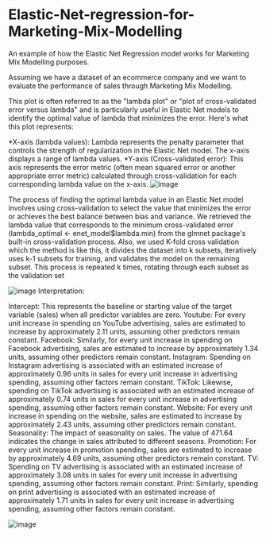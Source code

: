 # Elastic-Net-regression-for-Marketing-Mix-Modelling
An example of how the Elastic Net Regression model works for Marketing Mix Modelling purposes.

Assuming we have a dataset of an ecommerce company and we want to evaluate the performance of sales through Marketing Mix Modelling.

This plot is often referred to as the "lambda plot" or "plot of cross-validated error versus lambda" and is particularly useful in Elastic Net models to identify the optimal value of lambda that minimizes the error. Here's what this plot represents:

*X-axis (lambda values): Lambda represents the penalty parameter that controls the strength of regularization in the Elastic Net model. The x-axis displays a range of lambda values.
*Y-axis (Cross-validated error): This axis represents the error metric (often mean squared error or another appropriate error metric) calculated through cross-validation for each corresponding lambda value on the x-axis.
![image](https://github.com/pantelisbart/Elastic-Net-regression-for-Marketing-Mix-Modelling/assets/93544369/df36ec9a-9c07-44c3-87ad-9f969bfc14a7)

The process of finding the optimal lambda value in an Elastic Net model involves using cross-validation to select the value that minimizes the error or achieves the best balance between bias and variance.
We retrieved the lambda value that corresponds to the minimum cross-validated error (lambda_optimal <- enet_model$lambda.min) from the glmnet package's built-in cross-validation process.
Also, we used K-fold cross validation which the method is like this, it divides the dataset into k subsets, iteratively uses k-1 subsets for training, and validates the model on the remaining subset. This process is repeated k times, rotating through each subset as the validation set


![image](https://github.com/pantelisbart/Elastic-Net-regression-for-Marketing-Mix-Modelling/assets/93544369/1593a600-08d3-44f9-b77d-9d1001ee0910)
Interpretation:

Intercept: This represents the baseline or starting value of the target variable (sales) when all predictor variables are zero.
Youtube: For every unit increase in spending on YouTube advertising, sales are estimated to increase by approximately 2.11 units, assuming other predictors remain constant.
Facebook: Similarly, for every unit increase in spending on Facebook advertising, sales are estimated to increase by approximately 1.34 units, assuming other predictors remain constant.
Instagram: Spending on Instagram advertising is associated with an estimated increase of approximately 0.96 units in sales for every unit increase in advertising spending, assuming other factors remain constant.
TikTok: Likewise, spending on TikTok advertising is associated with an estimated increase of approximately 0.74 units in sales for every unit increase in advertising spending, assuming other factors remain constant.
Website: For every unit increase in spending on the website, sales are estimated to increase by approximately 2.43 units, assuming other predictors remain constant.
Seasonality: The impact of seasonality on sales. The value of 471.64 indicates the change in sales attributed to different seasons.
Promotion: For every unit increase in promotion spending, sales are estimated to increase by approximately 4.69 units, assuming other predictors remain constant.
TV: Spending on TV advertising is associated with an estimated increase of approximately 3.08 units in sales for every unit increase in advertising spending, assuming other factors remain constant.
Print: Similarly, spending on print advertising is associated with an estimated increase of approximately 1.71 units in sales for every unit increase in advertising spending, assuming other factors remain constant.


![image](https://github.com/pantelisbart/Elastic-Net-regression-for-Marketing-Mix-Modelling/assets/93544369/4bd4d274-d88e-4a25-9dd0-a5e7742b57a2)
